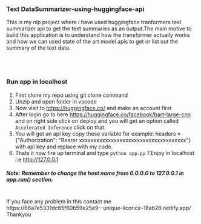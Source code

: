 ### Text DataSummarizer-using-huggingface-api
This is my nlp project where i have used huggingface tranformers text summarizer api to get the text summaries as an output.The main motive to build this application is to understand how the transformer actually works and how we can used state of the art model apis to get or list out the summary of the text data.

<br>
<br>

### Run app in localhost
1. First clone my repo using git clone command<br>
2. Unzip and open folder in vscode<br>
3. Now visit to https://huggingface.co/ and make an account first<br>
4. After login go to here https://huggingface.co/facebook/bart-large-cnn and on right side click on deploy and you will get an option called `Accelerated Inference` click on that.<br>
5. You will get an api key copy these variable for example: headers = {"Authorization": "Bearer xxxxxxxxxxxxxxxxxxxxxxxxxxxxxxxxxxxxx"} with api key and replace with my code.<br>
6. Thats it now fire up terminal and type `python app.py` 
7.Enjoy in localhost i.e http://127.0.0.1 
##### Note: Remember to change the host name from 0.0.0.0 to 127.0.0.1 in app.run() section.
<br>
If you face any problem in this contact me https://66a7e5331dc65f60b59e25e9--unique-licorice-18ab26.netlify.app/

<br>
Thankyou
